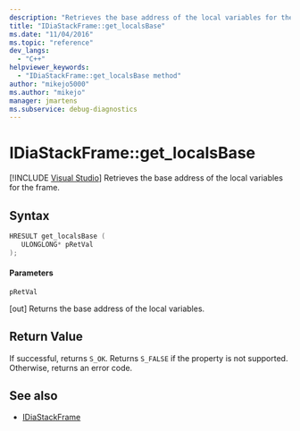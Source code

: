 ```yaml
---
description: "Retrieves the base address of the local variables for the frame."
title: "IDiaStackFrame::get_localsBase"
ms.date: "11/04/2016"
ms.topic: "reference"
dev_langs:
  - "C++"
helpviewer_keywords:
  - "IDiaStackFrame::get_localsBase method"
author: "mikejo5000"
ms.author: "mikejo"
manager: jmartens
ms.subservice: debug-diagnostics
---
```

# IDiaStackFrame::get_localsBase

 [!INCLUDE [Visual Studio](~/includes/applies-to-version/vs-windows-only.md)]
Retrieves the base address of the local variables for the frame.

## Syntax

```C++
HRESULT get_localsBase ( 
   ULONGLONG* pRetVal
);
```

#### Parameters
 `pRetVal`

[out] Returns the base address of the local variables.

## Return Value
 If successful, returns `S_OK`. Returns `S_FALSE` if the property is not supported. Otherwise, returns an error code.

## See also
- [IDiaStackFrame](../../debugger/debug-interface-access/idiastackframe.md)
